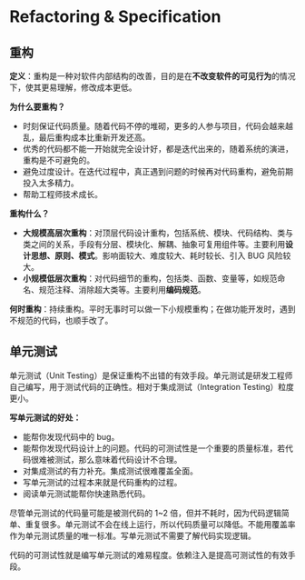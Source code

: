 # Refactoring & Specification

## 重构

**定义**：重构是一种对软件内部结构的改善，目的是在**不改变软件的可见行为**的情况下，使其更易理解，修改成本更低。

**为什么要重构？**

* 时刻保证代码质量。随着代码不停的堆砌，更多的人参与项目，代码会越来越乱，最后重构成本比重新开发还高。
* 优秀的代码都不能一开始就完全设计好，都是迭代出来的，随着系统的演进，重构是不可避免的。
* 避免过度设计。在迭代过程中，真正遇到问题的时候再对代码重构，避免前期投入太多精力。
* 帮助工程师技术成长。

**重构什么？**

* **大规模高层次重构**：对顶层代码设计重构，包括系统、模块、代码结构、类与类之间的关系，手段有分层、模块化、解耦、抽象可复用组件等。主要利用**设计思想、原则、模式**。影响面较大、难度较大、耗时较长、引入 BUG 风险较大。
* **小规模低层次重构**：对代码细节的重构，包括类、函数、变量等，如规范命名、规范注释、消除超大类等。主要利用**编码规范**。

**何时重构**：持续重构。平时无事时可以做一下小规模重构；在做功能开发时，遇到不规范的代码，也顺手改了。

## 单元测试

单元测试（Unit Testing）是保证重构不出错的有效手段。单元测试是研发工程师自己编写，用于测试代码的正确性。相对于集成测试（Integration Testing）粒度更小。

**写单元测试的好处：**

* 能帮你发现代码中的 bug。
* 能帮你发现代码设计上的问题。代码的可测试性是一个重要的质量标准，若代码很难被测试，那么意味着代码设计不合理。
* 对集成测试的有力补充。集成测试很难覆盖全面。
* 写单元测试的过程本来就是代码重构的过程。
* 阅读单元测试能帮你快速熟悉代码。

尽管单元测试的代码量可能是被测代码的 1~2 倍，但并不耗时，因为代码逻辑简单、重复很多。单元测试不会在线上运行，所以代码质量可以降低。不能用覆盖率作为单元测试质量的唯一标准。写单元测试不需要了解代码实现逻辑。

代码的可测试性就是编写单元测试的难易程度。依赖注入是提高可测试性的有效手段。

